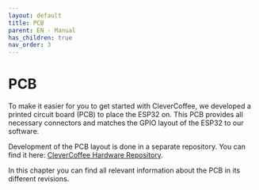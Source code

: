 ```yaml
---
layout: default
title: PCB
parent: EN - Manual
has_children: true
nav_order: 3
---
```



# PCB

To make it easier for you to get started with CleverCoffee, we developed a printed circuit board (PCB) to place the ESP32 on.
This PCB provides all necessary connectors and matches the GPIO layout of the ESP32 to our software.

Development of the PCB layout is done in a separate repository. You can find it here: [CleverCoffee Hardware Repository](https://github.com/rancilio-pid/clevercoffee-hardware).

In this chapter you can find all relevant information about the PCB in its different revisions.
